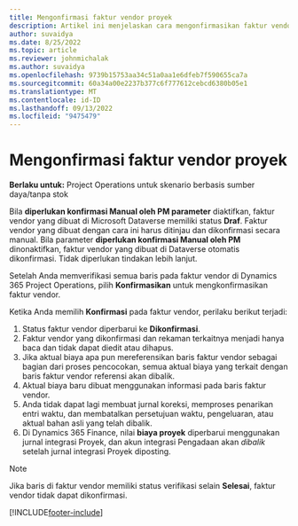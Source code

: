 ```yaml
---
title: Mengonfirmasi faktur vendor proyek
description: Artikel ini menjelaskan cara mengonfirmasikan faktur vendor proyek di Microsoft Dynamics 365 Project Operations dan mend dampak keuangan dari mengonfirmasikan faktur vendor proyek.
author: suvaidya
ms.date: 8/25/2022
ms.topic: article
ms.reviewer: johnmichalak
ms.author: suvaidya
ms.openlocfilehash: 9739b15753aa34c51a0aa1e6dfeb7f590655ca7a
ms.sourcegitcommit: 60a34a00e2237b377c6f777612cebcd6380b05e1
ms.translationtype: MT
ms.contentlocale: id-ID
ms.lasthandoff: 09/13/2022
ms.locfileid: "9475479"
---
```

# <a name="confirm-project-vendor-invoices"></a>Mengonfirmasi faktur vendor proyek

**Berlaku untuk:** Project Operations untuk skenario berbasis sumber daya/tanpa stok

Bila **diperlukan konfirmasi Manual oleh PM parameter** diaktifkan, faktur vendor yang dibuat di Microsoft Dataverse memiliki status **Draf**. Faktur vendor yang dibuat dengan cara ini harus ditinjau dan dikonfirmasi secara manual. Bila parameter **diperlukan konfirmasi Manual oleh PM** dinonaktifkan, faktur vendor yang dibuat di Dataverse otomatis dikonfirmasi. Tidak diperlukan tindakan lebih lanjut. 

Setelah Anda memverifikasi semua baris pada faktur vendor di Dynamics 365 Project Operations, pilih **Konfirmasikan** untuk mengkonfirmasikan faktur vendor.

Ketika Anda memilih **Konfirmasi** pada faktur vendor, perilaku berikut terjadi:

1. Status faktur vendor diperbarui ke **Dikonfirmasi**.
1. Faktur vendor yang dikonfirmasi dan rekaman terkaitnya menjadi hanya baca dan tidak dapat diedit atau dihapus.
1. Jika aktual biaya apa pun mereferensikan baris faktur vendor sebagai bagian dari proses pencocokan, semua aktual biaya yang terkait dengan baris faktur vendor referensi akan dibalik.
1. Aktual biaya baru dibuat menggunakan informasi pada baris faktur vendor.
1. Anda tidak dapat lagi membuat jurnal koreksi, memproses penarikan entri waktu, dan membatalkan persetujuan waktu, pengeluaran, atau aktual bahan asli yang telah dibalik.
1. Di Dynamics 365 Finance, nilai **biaya proyek** diperbarui menggunakan jurnal integrasi Proyek, dan akun integrasi Pengadaan akan *dibalik* setelah jurnal integrasi Proyek diposting.

> [!NOTE]
> Jika baris di faktur vendor memiliki status verifikasi selain **Selesai**, faktur vendor tidak dapat dikonfirmasi.

[!INCLUDE[footer-include](../includes/footer-banner.md)]
